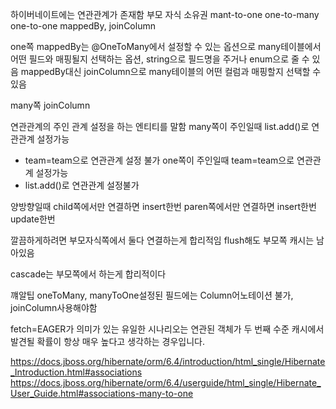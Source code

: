 하이버네이트에는 연관관계가 존재함
부모
자식
소유권
mant-to-one
one-to-many
one-to-one
mappedBy, joinColumn

one쪽
mappedBy는 @OneToMany에서 설정할 수 있는 옵션으로 many테이블에서 어떤 필드와 매핑될지 선택하는 옵션, string으로 필드명을 주거나 enum으로 줄 수 있음
mappedBy대신 joinColumn으로 many테이블의 어떤 컬럼과 매핑할지 선택할 수 있음

many쪽
joinColumn

연관관계의 주인
관계 설정을 하는 엔티티를 말함
many쪽이 주인일때 list.add()로 연관관계 설정가능
- team=team으로 연관관계 설정 불가
one쪽이 주인일때 team=team으로 연관관계 설정가능
- list.add()로 연관관계 설정불가

양방향일때
child쪽에서만 연결하면 insert한번
paren쪽에서만 연결하면 insert한번 update한번

깔끔하게하려면 부모자식쪽에서 둘다 연결하는게 합리적임
flush해도 부모쪽 캐시는 남아있음

cascade는 부모쪽에서 하는게 합리적이다

꺠알팁
oneToMany, manyToOne설정된 필드에는 Column어노테이션 불가, joinColumn사용해야함


fetch=EAGER가 의미가 있는 유일한 시나리오는 연관된 객체가 두 번째 수준 캐시에서 발견될 확률이 항상 매우 높다고 생각하는 경우입니다. 


https://docs.jboss.org/hibernate/orm/6.4/introduction/html_single/Hibernate_Introduction.html#associations
https://docs.jboss.org/hibernate/orm/6.4/userguide/html_single/Hibernate_User_Guide.html#associations-many-to-one